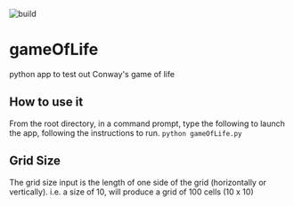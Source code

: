 ![build](https://github.com/marcelrienks/gameOfLife/workflows/build/badge.svg)

# gameOfLife
python app to test out Conway's game of life

## How to use it
From the root directory, in a command prompt, type the following to launch the app, following the instructions to run.
`python gameOfLife.py`

## Grid Size
The grid size input is the length of one side of the grid (horizontally or vertically).
i.e. a size of 10, will produce a grid of 100 cells (10 x 10)
